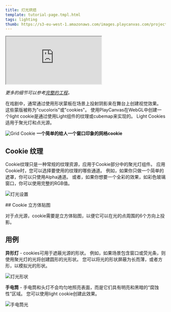 ```yaml
---
title: 灯光烘焙
template: tutorial-page.tmpl.html
tags: lighting
thumb: https://s3-eu-west-1.amazonaws.com/images.playcanvas.com/projects/12/409793/19BDEF-image-75.jpg
---
```


<iframe src="https://playcanv.as/p/AGtssoOU/"></iframe>

*更多的细节可以参考[完整的工程][1]。*

在戏剧中，通常通过使用形状蒙板在场景上投射阴影来在舞台上创建视觉效果。 这些蒙版被称为"cucoloris"或"cookies"。 使用PlayCanvas在WebGL中创建一个light cookie是通过使用Light组件的纹理或cubemap来实现的。 Light Cookies适用于聚光灯和点光源。

![Grid Cookie][2]
**一个简单的给人一个窗口印象的网格cookie**

## Cookie 纹理

Cookie纹理只是一种常规的纹理资源，应用于Cookie部分中的聚光灯组件。 应用Cookie时，您可以选择要使用的纹理的哪些通道。 例如，如果你只做一个简单的遮罩，你可以只使用Alpha通道。 或者，如果你想要一个全彩的效果，如彩色玻璃窗口，你可以使用完整的RGB值。

![灯光设置][3]

## Cookie 立方体贴图

对于点光源，cookie需要是立方体贴图，以便它可以在光的点周围的6个方向上投影。

## 用例

**异形灯** - cookies可用于遮蔽光源的形状。 例如，如果场景包含窗口或荧光条，则使用聚光灯的光将创建圆形的光形状。 您可以将光的形状屏蔽为长而薄，或者方形，以模拟光的形状。

![灯光形状][5]

**手电筒** - 手电筒和头灯不会均匀地照亮表面，而是它们具有明亮和黑暗的“腐蚀性”区域。 您可以使用light cookie创建此效果。

![手电筒光][4]

[1]: https://playcanvas.com/project/409793/overview/example-light-cookies
[2]: /images/tutorials/intermediate/light-cookies/window-cookie.jpg
[3]: /images/tutorials/intermediate/light-cookies/cookie-setting.jpg
[4]: /images/tutorials/intermediate/light-cookies/torch-cookie.jpg
[5]: /images/tutorials/intermediate/light-cookies/square-cookie.jpg

